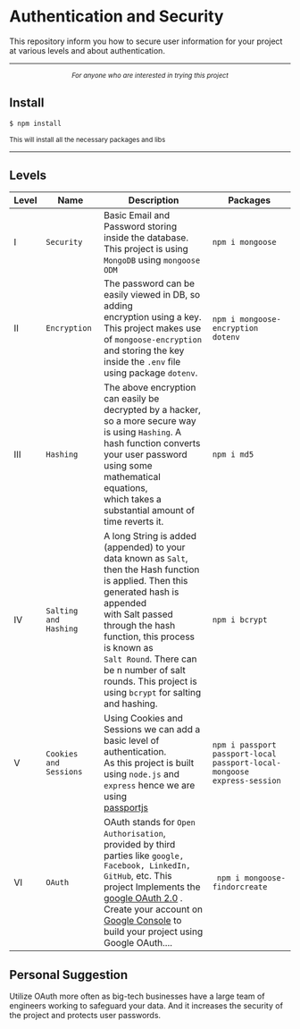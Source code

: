 # Authentication and Security 

This repository inform you how to secure user information for your project at various levels and about authentication.

---
<p align="center">
    <sup><em>For anyone who are interested in trying this project</em></sup>
</p>

## Install

```sh
$ npm install 
```
<sup> This will install all the necessary packages and libs </sup>

---

## Levels 
| Level  | Name                    | Description                                                                                                                                                                                                                                                                                                                                                    | Packages                                                                          |
|------- |------------------------ |--------------------------------------------------------------------------------------------------------------------------------------------------------------------------------------------------------------------------------------------------------------------------------------------------------------------------------------------------------------- |---------------------------------------------------------------------------------- |
| I      | `Security`              | Basic Email and Password storing inside the database.<br>This project is using `MongoDB` using `mongoose ODM`                                                                                                                                                                                                                                                  | ``` npm i mongoose ```                                                            |
| II     | `Encryption`            | The password can be easily viewed in DB, so adding <br>encryption using a key. This project makes use of `mongoose-encryption` <br>and storing the key inside the `.env` file using package `dotenv`.                                                                                                                                                          | ``` npm i mongoose-encryption dotenv ```                                          |
| III    | `Hashing`               | The above encryption can easily be decrypted by a hacker,<br>so a more secure way is using `Hashing`. A hash function converts<br> your user password using some mathematical equations,<br>which takes a substantial amount of time reverts it.<br>                                                                                                           | ``` npm i md5 ```                                                                 |
| IV     | `Salting and Hashing`   | A long String is added (appended) to your data known as `Salt`,<br>then the Hash function is applied. Then this generated hash is appended<br>with Salt passed through the hash function, this process is known as <br>`Salt Round`. There can be n number of salt rounds. This project is <br>using `bcrypt` for salting and hashing.                         | ``` npm i bcrypt ```                                                              |
| V      | `Cookies and Sessions`  | Using Cookies and Sessions we can add a basic level of authentication.<br>As this project is built using `node.js` and `express` hence we are using <br>[passportjs](https://www.passportjs.org/concepts/authentication/downloads/html/)                                                                                                                       |  ```npm i passport passport-local passport-local-mongoose express-session```  |
| VI     | `OAuth`                 | OAuth stands for `Open Authorisation`, provided by third parties like `google, Facebook, LinkedIn, GitHub`, etc. This project Implements the<br> [google OAuth 2.0](https://developers.google.com/identity/protocols/oauth2/) .<br>Create your account on [Google Console](https://console.cloud.google.com/) to build your project using Google OAuth....      |   ``` npm i mongoose-findorcreate```                                               

## Personal Suggestion 

Utilize OAuth more often as big-tech businesses have a large team of engineers working to safeguard your data. And it increases the security of the project and protects user passwords.
